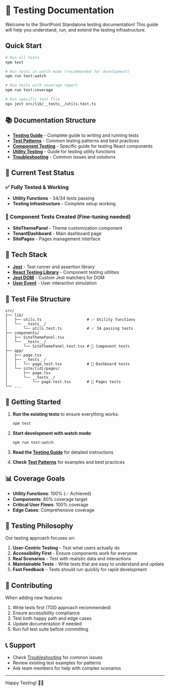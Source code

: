 # 🧪 Testing Documentation

Welcome to the ShortPoint Standalone testing documentation! This guide will help you understand, run, and extend the testing infrastructure.

## Quick Start

```bash
# Run all tests
npm test

# Run tests in watch mode (recommended for development)
npm run test:watch

# Run tests with coverage report
npm run test:coverage

# Run specific test file
npx jest src/lib/__tests__/utils.test.ts
```

## 📚 Documentation Structure

- **[Testing Guide](./testing-guide.md)** - Complete guide to writing and running tests
- **[Test Patterns](./test-patterns.md)** - Common testing patterns and best practices
- **[Component Testing](./component-testing.md)** - Specific guide for testing React components
- **[Utility Testing](./utility-testing.md)** - Guide for testing utility functions
- **[Troubleshooting](./troubleshooting.md)** - Common issues and solutions

## 🎯 Current Test Status

### ✅ Fully Tested & Working
- **Utility Functions** - 34/34 tests passing
- **Testing Infrastructure** - Complete setup working

### 🚧 Component Tests Created (Fine-tuning needed)
- **SiteThemePanel** - Theme customization component
- **TenantDashboard** - Main dashboard page
- **SitePages** - Pages management interface

## 🧰 Tech Stack

- **[Jest](https://jestjs.io/)** - Test runner and assertion library
- **[React Testing Library](https://testing-library.com/docs/react-testing-library/intro/)** - Component testing utilities
- **[Jest DOM](https://github.com/testing-library/jest-dom)** - Custom Jest matchers for DOM
- **[User Event](https://testing-library.com/docs/user-event/intro/)** - User interaction simulation

## 📂 Test File Structure

```
src/
├── lib/
│   ├── utils.ts                    # ✅ Utility functions
│   └── __tests__/
│       └── utils.test.ts           # ✅ 34 passing tests
├── components/
│   ├── SiteThemePanel.tsx
│   └── __tests__/
│       └── SiteThemePanel.test.tsx # 🚧 Component tests
├── app/
│   ├── page.tsx
│   ├── __tests__/
│   │   └── page.test.tsx           # 🚧 Dashboard tests
│   └── site/[id]/pages/
│       ├── page.tsx
│       └── __tests__/
│           └── page.test.tsx       # 🚧 Pages tests
└── ...
```

## 🚀 Getting Started

1. **Run the existing tests** to ensure everything works:
   ```bash
   npm test
   ```

2. **Start development with watch mode**:
   ```bash
   npm run test:watch
   ```

3. **Read the [Testing Guide](./testing-guide.md)** for detailed instructions

4. **Check [Test Patterns](./test-patterns.md)** for examples and best practices

## 📊 Coverage Goals

- **Utility Functions**: 100% (✅ Achieved)
- **Components**: 80% coverage target
- **Critical User Flows**: 100% coverage
- **Edge Cases**: Comprehensive coverage

## 🎯 Testing Philosophy

Our testing approach focuses on:

1. **User-Centric Testing** - Test what users actually do
2. **Accessibility First** - Ensure components work for everyone
3. **Real Scenarios** - Test with realistic data and interactions
4. **Maintainable Tests** - Write tests that are easy to understand and update
5. **Fast Feedback** - Tests should run quickly for rapid development

## 🤝 Contributing

When adding new features:

1. Write tests first (TDD approach recommended)
2. Ensure accessibility compliance
3. Test both happy path and edge cases
4. Update documentation if needed
5. Run full test suite before committing

## 📞 Support

- Check [Troubleshooting](./troubleshooting.md) for common issues
- Review existing test examples for patterns
- Ask team members for help with complex scenarios

---

Happy Testing! 🧪✨